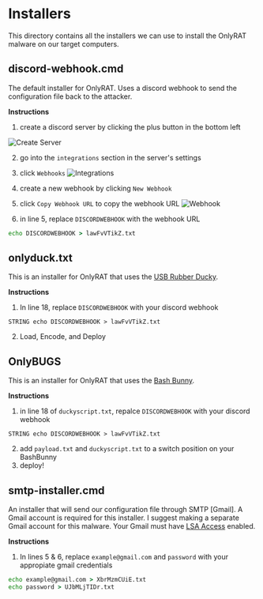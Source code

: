 # Installers
This directory contains all the installers we can use to install the OnlyRAT malware on our target computers. 

## discord-webhook.cmd
The default installer for OnlyRAT. Uses a discord webhook to send the configuration file back to the attacker. 

**Instructions**
1. create a discord server by clicking the plus button in the bottom left

![Create Server](https://raw.githubusercontent.com/CosmodiumCS/OnlyRAT/main/assets/create-server.png)

2. go into the `integrations` section in the server's settings
3. click `Webhooks`
![Integrations](https://raw.githubusercontent.com/CosmodiumCS/OnlyRAT/main/assets/integrations.png)

4. create a new webhook by clicking `New Webhook`
5. click `Copy Webhook URL` to copy the webhook URL
![Webhook](https://raw.githubusercontent.com/CosmodiumCS/OnlyRAT/main/assets/webhook.png)

6. in line 5, replace `DISCORDWEBHOOK` with the webhook URL 
```bat
echo DISCORDWEBHOOK > lawFvVTikZ.txt
```

## onlyduck.txt
This is an installer for OnlyRAT that uses the [USB Rubber Ducky](https://shop.hak5.org/products/usb-rubber-ducky-deluxe).

**Instructions**
1. In line 18, replace `DISCORDWEBHOOK` with your discord webhook
```
STRING echo DISCORDWEBHOOK > lawFvVTikZ.txt
```
2. Load, Encode, and Deploy

## OnlyBUGS
This is an installer for OnlyRAT that uses the [Bash Bunny](https://shop.hak5.org/products/bash-bunny).

**Instructions**
1. in line 18 of `duckyscript.txt`, repalce `DISCORDWEBHOOK` with your discord webhook
```
STRING echo DISCORDWEBHOOK > lawFvVTikZ.txt
```
2. add `payload.txt` and `duckyscript.txt` to a switch position on your BashBunny
3. deploy!

## smtp-installer.cmd 
An installer that will send our configuration file through SMTP [Gmail]. A Gmail account is required for this installer. I suggest making a separate Gmail account for this malware. Your Gmail must have [LSA Access](https://myaccount.google.com/lesssecureapps?pli=1&rapt=AEjHL4Px2VEFPoFPEuLutMD6UhNVRyY9P3s7l-pCGA53NBqilKVrtltrfS1823x5i6k6_pSEVp6jkEW0zKQT2CHN0WXh4fvGiw) enabled.

**Instructions**
1. In lines 5 & 6, replace `example@gmail.com` and `password` with your appropiate gmail credentials
```bat
echo example@gmail.com > XbrMzmCUiE.txt
echo password > UJbMLjTIDr.txt
```